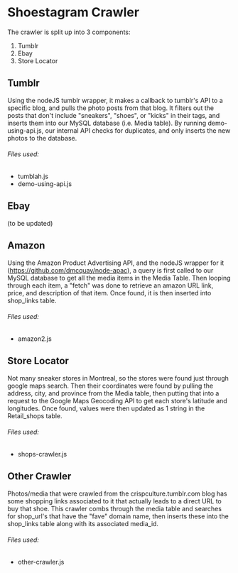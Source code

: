 # Shoestagram Crawler
The crawler is split up into 3 components:
1. Tumblr
2. Ebay
3. Store Locator


## Tumblr 
Using the nodeJS tumblr wrapper, it makes a callback to tumblr's API to a specific blog, and pulls the photo posts from that blog. It filters out the posts that don't include "sneakers", "shoes", or "kicks" in their tags, and inserts them into our MySQL database (i.e. Media table). By running demo-using-api.js, our internal API checks for duplicates, and only inserts the new photos to the database.
###### Files used: ######
- tumblah.js
- demo-using-api.js

## Ebay
(to be updated)

## Amazon
Using the Amazon Product Advertising API, and the nodeJS wrapper for it (https://github.com/dmcquay/node-apac), a query is first called to our MySQL database to get all the media items in the Media Table. Then looping through each item, a "fetch" was done to retrieve an amazon URL link, price, and description of that item. Once found, it is then inserted into shop_links table. 
###### Files used: ######
- amazon2.js

## Store Locator
Not many sneaker stores in Montreal, so the stores were found just through google maps search. Then their coordinates were found by pulling the address, city, and province from the Media table, then putting that into a request to the Google Maps Geocoding API to get each store's latitude and longitudes. Once found, values were then updated as 1 string in the Retail_shops table.
###### Files used: ######
- shops-crawler.js

## Other Crawler
Photos/media that were crawled from the crispculture.tumblr.com blog has some shopping links associated to it that actually leads to a direct URL to buy that shoe. This crawler combs through the media table and searches for shop_url's that have the "fave" domain name, then inserts these into the shop_links table along with its associated media_id.
###### Files used: ######
- other-crawler.js